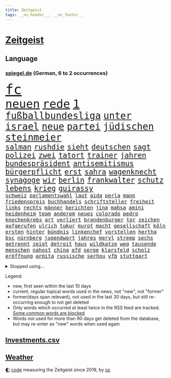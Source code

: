 ```yaml
---
title: Zeitgeist
tags: __no_header__, __no_footer__
---
```


# [Zeitgeist](https://oliz.io/zeitgeist/)

## Language

<h3><a href="https://www.spiegel.de" target="_blank">spiegel.de</a> (German, 6 to 2 occurrences)</h3>
<p style="font-family:monospace">
<span style="font-size:32pt"><a href="news_links.html#fc" class="current">fc</a></span>
<br>
<span style="font-size:27pt"><a href="news_links.html#neuen" class="current">neuen</a></span>
<span style="font-size:27pt"><a href="news_links.html#rede" class="current">rede</a></span>
<span style="font-size:27pt"><a href="news_links.html#1" class="current">1</a></span>
<br>
<span style="font-size:22pt"><a href="news_links.html#fußballbundesliga" class="current">fußballbundesliga</a></span>
<span style="font-size:22pt"><a href="news_links.html#unter" class="current">unter</a></span>
<span style="font-size:22pt"><a href="news_links.html#israel" class="current">israel</a></span>
<span style="font-size:22pt"><a href="news_links.html#neue" class="current">neue</a></span>
<span style="font-size:22pt"><a href="news_links.html#partei" class="current">partei</a></span>
<span style="font-size:22pt"><a href="news_links.html#jüdischen" class="current">jüdischen</a></span>
<span style="font-size:22pt"><a href="news_links.html#steinmeier" class="current">steinmeier</a></span>
<br>
<span style="font-size:17pt"><a href="news_links.html#salman" class="current">salman</a></span>
<span style="font-size:17pt"><a href="news_links.html#rushdie" class="new">rushdie</a></span>
<span style="font-size:17pt"><a href="news_links.html#sieht" class="current">sieht</a></span>
<span style="font-size:17pt"><a href="news_links.html#deutschen" class="current">deutschen</a></span>
<span style="font-size:17pt"><a href="news_links.html#sagt" class="current">sagt</a></span>
<span style="font-size:17pt"><a href="news_links.html#polizei" class="current">polizei</a></span>
<span style="font-size:17pt"><a href="news_links.html#zwei" class="current">zwei</a></span>
<span style="font-size:17pt"><a href="news_links.html#tatort" class="current">tatort</a></span>
<span style="font-size:17pt"><a href="news_links.html#trainer" class="current">trainer</a></span>
<span style="font-size:17pt"><a href="news_links.html#jahren" class="current">jahren</a></span>
<span style="font-size:17pt"><a href="news_links.html#bundespräsident" class="current">bundespräsident</a></span>
<span style="font-size:17pt"><a href="news_links.html#antisemitismus" class="current">antisemitismus</a></span>
<span style="font-size:17pt"><a href="news_links.html#bürgerpflicht" class="new">bürgerpflicht</a></span>
<span style="font-size:17pt"><a href="news_links.html#erst" class="current">erst</a></span>
<span style="font-size:17pt"><a href="news_links.html#sahra" class="current">sahra</a></span>
<span style="font-size:17pt"><a href="news_links.html#wagenknecht" class="current">wagenknecht</a></span>
<span style="font-size:17pt"><a href="news_links.html#synagoge" class="new">synagoge</a></span>
<span style="font-size:17pt"><a href="news_links.html#wir" class="current">wir</a></span>
<span style="font-size:17pt"><a href="news_links.html#berlin" class="current">berlin</a></span>
<span style="font-size:17pt"><a href="news_links.html#frankwalter" class="current">frankwalter</a></span>
<span style="font-size:17pt"><a href="news_links.html#schutz" class="current">schutz</a></span>
<span style="font-size:17pt"><a href="news_links.html#lebens" class="current">lebens</a></span>
<span style="font-size:17pt"><a href="news_links.html#krieg" class="current">krieg</a></span>
<span style="font-size:17pt"><a href="news_links.html#guirassy" class="current">guirassy</a></span>
<br>
<span style="font-size:12pt"><a href="news_links.html#schweiz" class="current">schweiz</a></span>
<span style="font-size:12pt"><a href="news_links.html#parlamentswahl" class="current">parlamentswahl</a></span>
<span style="font-size:12pt"><a href="news_links.html#laut" class="current">laut</a></span>
<span style="font-size:12pt"><a href="news_links.html#aida" class="current">aida</a></span>
<span style="font-size:12pt"><a href="news_links.html#perla" class="new">perla</a></span>
<span style="font-size:12pt"><a href="news_links.html#mann" class="current">mann</a></span>
<span style="font-size:12pt"><a href="news_links.html#friedenspreis" class="new">friedenspreis</a></span>
<span style="font-size:12pt"><a href="news_links.html#buchhandels" class="new">buchhandels</a></span>
<span style="font-size:12pt"><a href="news_links.html#schriftsteller" class="current">schriftsteller</a></span>
<span style="font-size:12pt"><a href="news_links.html#freiheit" class="current">freiheit</a></span>
<span style="font-size:12pt"><a href="news_links.html#links" class="current">links</a></span>
<span style="font-size:12pt"><a href="news_links.html#rechts" class="current">rechts</a></span>
<span style="font-size:12pt"><a href="news_links.html#männer" class="current">männer</a></span>
<span style="font-size:12pt"><a href="news_links.html#berichten" class="current">berichten</a></span>
<span style="font-size:12pt"><a href="news_links.html#jina" class="current">jina</a></span>
<span style="font-size:12pt"><a href="news_links.html#mahsa" class="current">mahsa</a></span>
<span style="font-size:12pt"><a href="news_links.html#amini" class="current">amini</a></span>
<span style="font-size:12pt"><a href="news_links.html#heidenheim" class="current">heidenheim</a></span>
<span style="font-size:12pt"><a href="news_links.html#team" class="current">team</a></span>
<span style="font-size:12pt"><a href="news_links.html#anderem" class="current">anderem</a></span>
<span style="font-size:12pt"><a href="news_links.html#neues" class="current">neues</a></span>
<span style="font-size:12pt"><a href="news_links.html#colorado" class="current">colorado</a></span>
<span style="font-size:12pt"><a href="news_links.html#pedro" class="current">pedro</a></span>
<span style="font-size:12pt"><a href="news_links.html#knochenkrebs" class="new">knochenkrebs</a></span>
<span style="font-size:12pt"><a href="news_links.html#art" class="current">art</a></span>
<span style="font-size:12pt"><a href="news_links.html#verliert" class="current">verliert</a></span>
<span style="font-size:12pt"><a href="news_links.html#brandenburger" class="current">brandenburger</a></span>
<span style="font-size:12pt"><a href="news_links.html#tor" class="current">tor</a></span>
<span style="font-size:12pt"><a href="news_links.html#zeichen" class="current">zeichen</a></span>
<span style="font-size:12pt"><a href="news_links.html#aufgerufen" class="current">aufgerufen</a></span>
<span style="font-size:12pt"><a href="news_links.html#ulrich" class="current">ulrich</a></span>
<span style="font-size:12pt"><a href="news_links.html#tukur" class="new">tukur</a></span>
<span style="font-size:12pt"><a href="news_links.html#murot" class="new">murot</a></span>
<span style="font-size:12pt"><a href="news_links.html#macht" class="current">macht</a></span>
<span style="font-size:12pt"><a href="news_links.html#gesellschaft" class="current">gesellschaft</a></span>
<span style="font-size:12pt"><a href="news_links.html#köln" class="current">köln</a></span>
<span style="font-size:12pt"><a href="news_links.html#ersten" class="current">ersten</a></span>
<span style="font-size:12pt"><a href="news_links.html#hinter" class="current">hinter</a></span>
<span style="font-size:12pt"><a href="news_links.html#bündnis" class="current">bündnis</a></span>
<span style="font-size:12pt"><a href="news_links.html#linkenchef" class="current">linkenchef</a></span>
<span style="font-size:12pt"><a href="news_links.html#vorstellen" class="current">vorstellen</a></span>
<span style="font-size:12pt"><a href="news_links.html#hertha" class="current">hertha</a></span>
<span style="font-size:12pt"><a href="news_links.html#bsc" class="current">bsc</a></span>
<span style="font-size:12pt"><a href="news_links.html#nürnberg" class="current">nürnberg</a></span>
<span style="font-size:12pt"><a href="news_links.html#jugendwort" class="current">jugendwort</a></span>
<span style="font-size:12pt"><a href="news_links.html#jahres" class="current">jahres</a></span>
<span style="font-size:12pt"><a href="news_links.html#meryl" class="current">meryl</a></span>
<span style="font-size:12pt"><a href="news_links.html#streep" class="current">streep</a></span>
<span style="font-size:12pt"><a href="news_links.html#sechs" class="current">sechs</a></span>
<span style="font-size:12pt"><a href="news_links.html#getrennt" class="current">getrennt</a></span>
<span style="font-size:12pt"><a href="news_links.html#zeigt" class="current">zeigt</a></span>
<span style="font-size:12pt"><a href="news_links.html#detroit" class="current">detroit</a></span>
<span style="font-size:12pt"><a href="news_links.html#haus" class="current">haus</a></span>
<span style="font-size:12pt"><a href="news_links.html#wildkatze" class="new">wildkatze</a></span>
<span style="font-size:12pt"><a href="news_links.html#weg" class="current">weg</a></span>
<span style="font-size:12pt"><a href="news_links.html#tausende" class="current">tausende</a></span>
<span style="font-size:12pt"><a href="news_links.html#menschen" class="current">menschen</a></span>
<span style="font-size:12pt"><a href="news_links.html#nahost" class="current">nahost</a></span>
<span style="font-size:12pt"><a href="news_links.html#china" class="current">china</a></span>
<span style="font-size:12pt"><a href="news_links.html#afd" class="current">afd</a></span>
<span style="font-size:12pt"><a href="news_links.html#serge" class="current">serge</a></span>
<span style="font-size:12pt"><a href="news_links.html#klarsfeld" class="new">klarsfeld</a></span>
<span style="font-size:12pt"><a href="news_links.html#scholz" class="current">scholz</a></span>
<span style="font-size:12pt"><a href="news_links.html#eröffnung" class="current">eröffnung</a></span>
<span style="font-size:12pt"><a href="news_links.html#armita" class="new">armita</a></span>
<span style="font-size:12pt"><a href="news_links.html#russische" class="current">russische</a></span>
<span style="font-size:12pt"><a href="news_links.html#serhou" class="current">serhou</a></span>
<span style="font-size:12pt"><a href="news_links.html#vfb" class="current">vfb</a></span>
<span style="font-size:12pt"><a href="news_links.html#stuttgart" class="current">stuttgart</a></span>
</p>
<details>
<summary>Stopped using...</summary>
<p class="former" style="font-size:12pt">
madrid(1095) verschärft(1095) aufnehmen(1094) belarus(1094) genannt(1094) höchsten(1094) konfrontiert(1094) konzerne(1094) lukaschenko(1094) unabhängige(1094) verstorbenen(1094) ronaldo(1093) übergriffe(1093) breitet(1092) ermitteln(1092) klimaneutral(1092) nachruf(1092) schatten(1092) brauchte(1091) dadurch(1091) kritisch(1091) bahnhof(1090) hervor(1090) mitunter(1090) rasant(1090) verwirrung(1090) zoo(1090) altes(1089) anbieten(1088) halben(1088) rettet(1088) verfassungsschutz(1088) walter(1088) covid(1087) entdeckung(1087) extreme(1087) österreichischen(1087) beachten(1086) coronakrise(1086) diplomaten(1086) flugzeuge(1086) gehalten(1086) geschützt(1086) lüge(1086) trat(1086) weltwirtschaft(1086) werke(1086) richtig(1085) rückschlag(1085) teilnehmen(1085) umsatz(1085) wartet(1085) weiße(1085) erhielt(1084) profitiert(1084) umstrittene(1084) umwelt(1084) vermuten(1084) berlins(1083) design(1083) journalisten(1083) märz(1083) botschaften(1082) ehren(1082) klimapolitik(1082) oberste(1082) radikale(1082) restaurants(1082) rücken(1082) unterschiedlich(1082) wofür(1082) 65(1081) mitteln(1081) erkrankung(1080) teenager(1080) auftrag(1079) miteinander(1079) schnellen(1079) vorjahr(1079) experte(1078) verbindet(1078) voraus(1078) bewährungsstrafe(1077) bestimmten(1075) sexuellen(1075) gekauft(1074) jüngere(1073) sendung(1073) exporte(1072) garten(1070) provokation(1070) auftreten(1069) vorgegangen(1069) sitzung(1068) eingeleitet(1067) bestmarke(1066) größere(1066) präsenz(1066) auflagen(1065) konferenz(1065) frisch(1064) apps(1063) bäume(1063) pkw(1063) automatisch(1062) favorit(1062) vorteile(1060) möglichkeiten(1057) spannend(1055) herausforderung(1054) sarah(1053) erhöhung(1051) gruppen(1050) schwung(1049) koalitionspartner(1047) gehabt(1043) johannes(1040) verdoppelt(1039) missbrauchs(1036) cdu/csu(1028) coronaimpfung(1020) ausweg(1014) nick(1011) leiter(1009) festgesetzt(1003) polizeiruf(995) zustimmen(981) konfrontation(980) anna(978) direkten(949) notstand(948) hochschulen(938) abgestürzt(914) long(909) gewalttat(897) banken(894) fußballnationalmannschaft(886) holz(880) besonderes(865) drohende(845) verdi(835) belastung(831) ausgefallen(801) fossilen(791) zerstörten(790) erfolglos(789) fluten(787) ukrainischer(775) analysten(774) zurückziehen(772) energiepreise(766) stehlen(763) gehälter(756) haushalt(756) eindeutig(753) irritiert(752) fehlender(749) offene(748) 73(747) versetzt(742) einigt(738) stern(715) aktivitäten(706) benutzt(703) hafenstadt(699) beliebt(697) reine(692) vorgesehen(685) stephen(677) einfacher(676) zehnjähriger(675) ärztin(666) windräder(659) buschmann(654) flugzeugen(640) lemke(629) steffi(629) schwieriger(628) nutzten(622) spielern(620) ergeben(612) journalismus(609) filmemacher(608) versteckte(599) oppositionellen(596) runter(592) samt(588) geplanter(583) schneiden(577) sanktioniert(575) angriffskrieg(572) besetzte(572) austausch(571) unsicher(571) verliehen(567) empfang(562) künstlerin(558) prominenter(558) königsklasse(553) spart(552) herrschte(549) angestellte(546) windkraft(546) ausstieg(541) drohe(539) großmutter(530) haare(530) anschuldigungen(527) vermisster(526) umstände(523) isoliert(513) verhängnis(513) ärztinnen(513) discounter(508) prinzessin(503) zunahme(502) ausgebaut(501) sylt(501) computer(499) bgh(494) 110(492) lidl(492) ausbauen(490) mitarbeitende(486) ramelow(482) tierschützer(482) 54(480) verheerend(480) gegenzug(477) energieversorger(465) bekämpft(464) krebserkrankung(464) schrumpfen(464) kostete(463) verstoßen(456) heißer(454) verteilen(454) frist(448) formen(446) weitergehen(446) ähnlichen(441) freispruch(439) 2008(438) chinesen(436) revolution(435) nachhaltigkeit(434) antony(433) drohnenangriff(432) wärmepumpen(428) diana(425) psychischen(423) schlimmeres(422) wagner(421) bürgergeld(420) durchs(418) importiert(418) ganzes(412) elefanten(406) heikle(406) telekom(404) eben(399) klimaprotest(399) kita(396) behindert(393) machtmissbrauch(393) stephan(392) ereignet(386) 1400(381) nationaltrainer(379) stützt(379) rutscht(374) neymar(368) verwandelt(367) erzeugerpreise(365) versehen(364) arzneimittel(363) belege(362) frühling(362) pakete(362) hit(360) sparkurs(359) razzien(358) großeinsatz(357) kopftuch(355) kohl(352) festgehalten(351) herrschen(350) bedrohungen(340) hochwasser(340) songs(339) leidenschaft(337) aneinander(335) weltall(335) befragung(331) digital(331) vodafone(331) rudi(328) düstere(327) adolf(325) aussichten(325) familienministerin(325) unerlaubt(324) spion(322) singt(321) bewirken(320) schmecken(320) kampfjets(318) unesco(318) geheim(316) rennens(314) deutschlandticket(313) privatjets(311) russell(310) game(309) interviews(307) technische(306) angriffskrieges(305) check(305) mediathek(304) bemängeln(303) fenster(302) jong(302) un(302) asiatische(301) banker(300) verbannt(300) little(299) gegensatz(298) wein(298) hinnehmen(295) naturschützer(292) trauern(292) opfers(289) schulsystem(289) chefredakteur(288) biontech(286) bundesrechnungshof(286) udo(286) wiener(286) gebet(285) rekordhoch(283) sensation(283) reisebus(282) informieren(281) beliebter(276) renommierte(276) völler(276) ussängerin(275) nepal(274) staatsgebiet(274) luftverschmutzung(273) umzug(273) missbrauchsvorwürfen(272) amtsantritt(270) 18jähriger(269) nachteil(269) einträge(265) plätzen(265) statistik(265) mischt(264) ausstand(263) geschadet(263) landwirte(263) mythos(263) radio(263) temperatur(263) fernando(262) minderjährig(260) versinken(260) nervt(259) unosicherheitsrat(258) outfits(257) sorgten(257) umweltministerin(257) verleumdung(256) rauchen(255) fatalen(254) neubau(253) totes(253) abnehmen(251) anhörung(251) aufklären(251) fahrbahn(251) freier(251) jene(250) baden(249) befasst(249) ocean(248) vermeintlicher(248) attackierte(247) bauministerin(245) ausgerufen(244) beschleunigt(244) filmen(244) manöver(244) polizeiangaben(244) cumexskandal(243) janet(243) erstellt(242) kläger(242) bienen(241) schleswigholsteins(240) verfügbar(240) laufbahn(239) niederländischen(238) regierungsvertreter(238) tarifverhandlungen(238) antike(236) etappe(236) militäreinsatz(236) rechtsaußen(236) spezies(235) zutiefst(235) seltenen(233) dennis(232) augenhöhe(231) bauarbeiten(231) nachträglich(231) spiegelspitzengespräch(231) umdenken(231) lampedusa(230) azubis(229) bemühen(229) premiers(229) anpassen(228) trier(228) siedlung(227) alonso(225) leiterin(225) riskante(225) ausgewiesen(222) fett(221) weltmeisterin(221) coup(220) feinstaub(220) gebäuden(220) joggen(219) leichtathletik(219) stürzten(217) wassermassen(217) ofen(216) schwimmbad(216) 15jähriger(215) beurteilen(214) wurzeln(214) wang(212) aldi(211) rio(211) effizient(210) basketball(209) rheinische(209) verkäufer(209) verstand(209) zukünftig(208) gesprächen(207) jamshid(207) jena(207) laden(207) roger(207) sharmahd(207) tragischen(207) fließen(205) ertrunken(204) germany(204) name(204) trainerin(204) laune(203) leonardo(203) verwüstet(202) aktie(201) kippte(201) koma(201) milliardenschwere(201) mythen(201) rebellion(201) rüstungskonzern(201) königsetappe(199) verursachte(199) geheimnisvolle(198) heizungen(196) hellt(196) schwersten(195) w(195) insolvent(193) konkurrent(193) angelegenheit(192) erschaffen(191) 900(190) bezieht(190) bundesverwaltungsgericht(190) 27jähriger(189) kleinkind(189) ostseepipelines(189) bewährung(188) absatz(187) errichten(187) f(187) mordkommission(187) wiederwahl(187) ubs(186) heutige(185) heben(184) 88(183) glas(183) greenwashing(182) schadstoffe(182) vergangenem(182) 13jährige(180) vermeintlich(178) beziehen(175) droge(175) niemandem(175) vorausgesetzt(175) alexandria(174) fax(174) populisten(174) helmut(173) bezwingt(171) konrad(171) radprofi(171) breite(170) stolpern(170) zurückgetreten(170) ferraripilot(169) sehnsucht(169) sponsor(169) rechtspopulistischen(168) westlicher(168) fläche(167) gräfenhausen(166) monarch(166) unterbricht(166) bürgerkriegs(165) 34jähriger(164) sang(163) tanken(162) 81jährige(161) seil(161) kennedy(160) kostümen(160) moderna(160) großrazzia(158) votum(158) wiederholten(158) support(157) gästen(155) trikot(154) uniform(154) treffens(153) billig(152) aufstands(150) prominentem(150) durchsetzt(149) innovation(148) dienste(147) bildungsminister(146) fertigen(146) begleitete(145) einkommensteuer(145) expertengremium(145) höchststand(145) auftauchen(144) heilung(144) rekrutieren(144) unterbrochen(144) großvaters(143) strikt(143) zehntel(143) aufsteiger(142) auswirken(141) schlägerei(141) pilot(140) verwechselt(140) vice(140) weltbeste(140) coronahilfen(139) monster(139) motto(139) schlagabtausch(139) boomen(137) peters(137) rechnung(137) camp(136) ozeane(136) salzburg(136) schulter(135) taktik(134) zoff(134) kredite(133) blockt(132) 9(131) arne(131) beliebteste(131) naturschutz(131) trümmer(131) flüchtlingszahlen(130) mangelware(130) radprofis(130) wärme(130) pfleger(129) wahlkampfauftritt(129) dingen(128) militärischer(128) wappnet(128) beckenbauer(127) befragt(127) gegenmittel(127) mohammed(127) schläge(127) selbstständig(127) brachen(126) tritte(126) we(126) menschlicher(125) treu(125) ungereimtheiten(125) zurücktreten(125) ballermann(124) befassen(124) sand(124) zusammenarbeiten(124) lasso(123) faire(122) lachen(122) ranken(122) shell(122) einzusetzen(121) morgens(121) brandstiftung(120) hitzewellen(119) zulasten(119) genießt(118) seen(118) unzulässig(118) ätna(118) argumentiert(117) strich(117) katastrophengebiet(116) marktführer(116) strategisch(116) verbandschef(116) ausgeht(115) babyboomer(115) chipherstellers(115) fotografieren(115) haushalten(115) mysteriöse(115) gesamtsieg(114) sinkenden(114) unterschied(114) abschaffen(113) elend(113) gehweg(113) josh(113) bremse(112) budget(112) gesamtführung(112) model(112) eignung(110) schuldenbremse(110) errichtet(109) kadyrow(109) liter(109) ramsan(109) tschetschenische(109) formsache(108) fotovoltaik(108) vielzahl(108) faxgeräte(107) sechster(107) erwärmung(106) potenziell(106) rechtsextremer(106) zügen(106) kosovarische(105) oberfläche(105) telefon(105) vorbestraft(105) wirtschaftsforscher(105) frauenfußball(104) militärflugzeuge(104) gündoğan(103) i̇lkay(103) riechen(103) zwischenfall(103) wohlauf(102) bezahlte(101) spezielles(101) apolda(100) überlegen(100) diskriminiert(99) freiwilligen(98) geretteten(98) speichern(98) abends(97) außerirdische(97) begehrten(97) berufen(97) feierabend(97) huawei(97) iris(97) lynn(97) shelby(97) stellplätze(97) strömung(97) weile(97) weltkulturerbe(97) zumutung(97) innenausschuss(96) untergehen(96) interessiert(95) jemanden(95) meines(95) präsidentenwahl(95) schoigu(95) systeme(95) tunis(95) dreitägige(94) erhaschen(94) liebeserklärung(94) entscheidende(93) unwettern(93) abu(92) asiatischen(92) bundeswirtschaftsministerium(92) energieverbrauch(92) fußballem(92) vergangen(92) zwischenzeitlich(92) delegation(91) dirndl(91) nachhaltige(91) ökotest(91) eingestürztes(90) frauenanteil(90) jährlichen(90) kleiderordnung(90) untergraben(90) vermittlungen(90) weltmeere(90) beschloss(89) einnahmequelle(89) iraner(89) keime(89) polarisiert(89) techniken(89) 4500(88) hhla(88) mahmoud(88) mobilfunknetz(88) umbauen(88) verleiht(88) worms(88) zukunftsmarkt(88) bewerbungen(87) eile(87) erschöpfung(87) rewe(87) spezialeinheiten(87) tyler(87) wählten(87) antiterrormaßnahmen(86) entfacht(86) feuilleton(86) geschlossene(86) hafengesellschaft(86) pass(86) schmidt(86) abhandengekommen(85) aufgebracht(85) chipfabrik(85) dfbfußballerinnen(85) eingang(85) radsportszene(85) titan(85) verhandelten(85) achterbahn(84) anerkennung(84) einbaut(84) estate(84) fotografin(84) jobeinstieg(84) nordstreamanschlag(84) rapide(84) schande(84) umarmung(84) weizen(84) bearbeitet(83) bomber(83) cafés(83) energiepolitik(83) heimem(83) vernünftig(83) o2(82) schwitzen(82) thrones(82) für's(81) lenkrad(81) spektakuläres(81) staatsbesuch(81) winzige(81) ezb(80) neubrandenburg(80) sicherheitslücke(80) armageddon(79) darlehen(79) ecstasy(79) europameister(79) luftiger(79) oscarakademie(79) polizeisprecher(79) reiter(79) surowikin(79) ultra(79) verweisen(79) verwesungsgeruch(79) schriftlich(78) gefährlichste(77) it’s(77) sainz(77) tiroler(77) wahnsinnigen(77) agenten(76) dazn(76) delmenhorst(76) dhabi(76) parkplätze(76) schichten(76) süßstoff(76) vorgetragen(76) wahrnehmung(76) 36jähriger(75) atomenergiebehörde(75) ausschuss(75) biblischen(75) darmstädter(75) ermittlung(75) getreideabkommen(75) kelly(75) belastungsstörungen(74) neugeborenen(74) sambia(74) topfahrer(74) unterscheiden(74) juristin(73) kampfpanzer(73) klassement(73) nordöstlich(73) oppenheimer(73) schwesig(73) tank(73) tiktoknutzer(73) vollen(73) weltfußballer(73) berufsgruppe(72) birkenstocksandalen(72) iw(72) sondersitzung(72) überwältigen(72) konfisziert(71) rave(71) seriensieger(71) zeitungsinterview(71) 1986(70) ausstehende(70) bemerkenswerten(70) intelfabrik(70) prellbock(70) tierquälerei(70) wertschätzung(70) abschiedstournee(69) balance(69) bonucci(69) brutaler(69) empfindlich(69) ferrarifahrer(69) gepanzerten(69) steinen(69) unzählige(69) adenauer(68) bildungssystem(68) handlungsbedarf(68) mancher(68) medienunternehmen(68) schnitten(68) ahrtal(67) bp(67) lindenberg(67) marko(67) strömen(67) bezahlbar(66) höxter(66) inhaltlich(66) ko(66) nebeneffekt(66) sitzblockaden(66) tiefgreifende(66) verkünden(66) einvernehmlich(65) salz(65) sonde(65) wirkstoff(65) zehnmal(65) elfte(64) gender(64) jemen(64) modiregierung(64) pennsylvania(64) culture(63) elektrogeräte(63) ernste(63) geströmt(63) landesverrat(63) lehrermangel(63) rauf(63) touristin(63) bergankunft(62) berührungen(62) gefährliches(62) libysche(62) pulverisierte(62) kindesmissbrauch(61) kleidungsstück(61) oberhaus(61) richterliche(61) dianas(60) grundsätze(60) harmonie(60) kugel(60) probt(60) schrauben(60) bergetappe(59) cd(59) folter(59) fotografie(59) grundsicherung(59) impfung(59) raststätten(59) bronze(58) dolly(58) durchzuhalten(58) marokkos(58) umgarnt(58) bayreuth(57) draxler(57) frankensteins(57) intensiver(57) kittel(57) lebensfreude(57) naturkatastrophen(57) tiktoktrend(57) windrädern(57) überbewertet(57) cancel(56) europaweit(56) kampfpilot(56) korrigiert(56) salzburger(56) verendet(56) ausverkauf(55) einsteigen(55) getreidefrachter(55) hartmann(55) regelwerk(55) zurückzahlen(55) achterbahnunfall(54) anlage(54) emobilität(54) sichtung(54) wmsieg(54) handschlag(53) nathan(53) berufe(52) genossen(52) gottschalk(52) tanker(52) wetterextreme(52) zelebriert(52) 96(51) alters(51) benachteiligten(51) exfrau(51) improvisierte(51) unerwarteten(51) voyager(51) zuverlässiger(51) 49eurotickets(50) bescheinigt(50) deep(50) kruse(50) topteams(50) zweifelt(50) brandstiftungen(49) kunde(49) verschmutzte(49) öltanker(49) digitalministerium(48) hansestadt(48) ifoinstituts(48) johanna(48) komplizierte(48) patientin(48) visavergabe(48) wmspitzenreiter(48) alexa(47) anreise(47) birmingham(47) justizumbau(47) msc(47) sotheby’s(47) taipeh(47) belastungsstörung(46) chancenlos(46) fahrlässig(46) fass(46) fehlverhaltens(46) gadgets(46) getäuscht(46) kicken(46) lauren(46) matsch(46) posttraumatische(46) regelrechten(46) verfolgten(46) wahrzeichen(46) einlassstopp(45) einschüchterungsversuchen(45) generationenvertrag(45) interessant(45) irrtümlich(45) kärnten(45) straßenblockade(45) usschauspielerin(45) zinserhöhungen(45) bewaffnet(44) gefährdeten(44) landeschef(44) leitzinsen(44) trainerjob(44) vertritt(44) zehnjährige(44) fallschirmjäger(43) gemeistert(43) homophober(43) nationaltrainerin(43) tätig(43) xabi(43) angepassten(42) coronaimpfstoff(42) klimatechnik(42) krebserregende(42) netrebko(42) sparrezept(42) aufstehen(41) bagger(41) emporkömmlinge(41) geldsorgen(41) geratene(41) giftigen(41) i’m(41) trotzig(41) vorrunde(41) ökologischen(41) anfänger(40) entgleiste(40) mediales(40) spdmitgliedschaft(40) taxis(40) künstlerischen(39) landau(39) schlaglicht(39) 53(38) a2(38) arbeitsvertrag(38) erweiterung(38) niedrigere(38) schwachen(38) verkündeten(38) ian(37) kampfflugzeug(37) kolumbianischer(37) nordkoreas(37) pfefferspray(37) sancho(37) belustigt(36) betrag(36) exfreundin(36) jubeln(36) rtl(36) umgehend(36) angelegte(35) bestrebungen(35) ermordeten(35) flüsse(35) flüssigerdgas(35) haba(35) hackern(35) jakoo(35) minderjährigen(35) spielwarenhersteller(35) zeitschrift(35) zwanzigern(35) absprache(34) blitz(34) invasive(34) reality(34) autodach(33) genuss(33) milliardäre(33) op(33) orientierungslos(33) peinlichen(33) vincent(33) zerstreuen(33) dubiose(32) einstecken(32) interessierte(32) netzagentur(32) schwarzmeerhafen(32) british(31) bundespartei(31) klimaschützer(31) sirenen(31) ausgeweitet(30) automobilindustrie(30) baerbocks(30) beute(30) bundesgesundheitsminister(30) nachgebessert(30) neugeborene(30) peiniger(30) referendariat(30) umland(30) wilfried(30) biografien(29) gift(29) rihanna(29) tempolimit(29) verunglückte(29) vorstände(29) bahnhöfen(28) baufirmen(28) erik(28) fliegenden(28) kleinanzeigen(28) literaturbetrieb(28) lobten(28) mora(28) rabe(28) terézia(28) erfassten(27) euabgeordnete(27) linienflug(27) nüchtern(27) praktiken(27) rodgers(27) rotteten(27) ruinen(27) stiegen(27) sträucher(27) wissenschaftliche(27) beziffert(26) immobilienkredite(26) senkung(26) dive(25) einmischung(25) festhalten(25) fußballverbandschef(25) gerhart(25) gerügt(25) landtagsabgeordnete(25) malta(25) moderiert(25) 1978(24) gazelle(24) militäraktion(24) müntefering(24) sticht(24) unabhängig(24) festgeld(23) gerechter(23) menschenhändler(23) möbelkonzern(23) schockierte(23) erreichten(22) me(22) schuldfähig(22) versteckten(22) vuelta(22) generalbundesanwalt(21) halep(21) hofften(21) schönbohm(21) simona(21) gewehre(20) gravierend(20) industriestrompreise(20) quecksilber(20) ten(20) total(20) verbannen(20) basketballwm(19) explodieren(19) giulia(19) gwinn(19) handtuch(19) hütte(19) stadtrat(19) wildschweine(19) 76(18) camilla(18) monarchen(18) nette(18) seltenes(18) spanienrundfahrt(18) staatskanzlei(18) 126(17) reformiert(17) unzulässige(17) uskonzerns(17) archäologen(16) geradezu(16) kühne(16) meppen(16) middendorp(16) retters(16) spielzug(16) tansania(16) veranschlagt(16) verheerende(16) antiautoritären(15) bürgerrechtler(15) kontinuität(15) lebende(15) parker(15) räucherfisch(15) schädel(15) schädeln(15) verschleiern(15) verschlossen(15) fernseher(14) freizügige(14) gewässern(14) karte(14) kostjantyniwka(14) miller(14) nachfahren(14) wiedervereint(14) überraschungen(14) auschwitz(13) bsichef(13) giro(13) kampfflugzeuge(13) zeitzeugen(13) bewusstsein(12) geschassten(12) letztem(12) metal(12) 1981(11) aktuellem(11) alarmieren(11) dallas(11) hag(11) jadon(11) lohnplus(11) personalie(11) qualifikation(11) spitzensteuersatz(11)
</p>
</details>
<p>Legend:
<ul>
<li><span class="new">new</span>, first seen within the last 10 days</li>
<li><span class="current">current</span>, regular topical words used in the news, not "new", not "former"</li>
<li><span class="former">former(days span relevant)</span>, not used in the last 30 days, but still re-occurring enough to not get deleted</li>
<li>Only words which occurred at least twice in the RSS feed are tracked. <a href="language/filters.py">Some common words are blocked</a></li>
<li>Words not used for more than 90 days get deleted from the database, but may re-enter as "new" words when used again</li>
</ul>
</p>

## [Investments](investments.html)[.csv](investments.csv)

## [Weather](weather.html)

<footer>
<a href="javascript:toggleTheme()" class="nav">🌓</a>
<a href="https://github.com/ooz/zeitgeist">code</a> measuring the Zeitgeist since 2019, by <a href="https://oliz.io">oz</a>
</footer>
